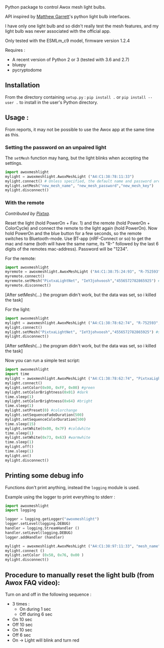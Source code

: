 Python package to control Awox mesh light bulbs.

API inspired by [Matthew Garrett](https://github.com/mjg59)'s python light bulb 
interfaces.

I have only one light bulb and so didn't really test the mesh features, and 
my light bulb was never associated with the official app.

Only tested with the ESMLm\_c9 model, firmware version 1.2.4

Requires :
- A recent version of Python 2 or 3 (tested with 3.6 and 2.7)
- bluepy
- pycryptodome

## Installation

From the directory containing `setup.py` : `pip install .` or
`pip install --user .` to install in the user's Python directory.

## Usage :

From reports, it may not be possible to use the Awox app at the same time as this.

### Setting the password on an unpaired light

The `setMesh` function may hang, but the light blinks when accepting the settings.

```python
import awoxmeshlight
mylight = awoxmeshlight.AwoxMeshLight ("A4:C1:38:78:11:33")
mylight.connect() # Unless specified, the default name and password are used
mylight.setMesh("new_mesh_name", "new_mesh_password","new_mesh_key")
mylight.disconnect()
```

### With the remote

*Contributed by [Pixtxa](https://github.com/Pixtxa).*

Reset the light (hold PowerOn + Fav. 1) and the remote (hold PowerOn +
ColorCycle) and connect the remote to the light again (hold PowerOn). Now hold
PowerOn and the blue button for a few seconds, so the remote switches to
Bluetooth-mode. Use BT-app (nRF-Connect or so) to get the mac and name (both
will have the same name, its "R-" followed by the last 6 digits of the remotes
mac-address). Password will be "1234".

For the remote:

```python
import awoxmeshlight
myremote = awoxmeshlight.AwoxMeshLight ("A4:C1:38:75:24:93", "R-752593", "1234") #change to your remotes data
myremote.connect()
myremote.setMesh("PixtxaLightNet", "IeY3johvoosh","4556572782865925") #better change all of them
myremote.disconnect()
```
[After setMesh(...) the program didn't work, but the data was set, so i killed the task]

For the light:
```python
import awoxmeshlight
mylight = awoxmeshlight.AwoxMeshLight ("A4:C1:38:78:62:74", "R-752593", "1234") #change to your lights data
mylight.connect()
mylight.setMesh("PixtxaLightNet", "IeY3johvoosh","4556572782865925") #same as on the remote
mylight.disconnect()
```
[After setMesh(...) the program didn't work, but the data was set, so i killed the task]

Now you can run a simple test script:

```python
import awoxmeshlight
import time
mylight = awoxmeshlight.AwoxMeshLight ("A4:C1:38:78:62:74", "PixtxaLightNet", "IeY3johvoosh")
mylight.connect()
mylight.setColor(0x00, 0xFF, 0x00) #green
mylight.setColorBrightness(0x01) #dark
time.sleep(1)
mylight.setColorBrightness(0x64) #bright
time.sleep(1)
mylight.setPreset(0) #colorchange
mylight.setSequenceFadeDuration(500)
mylight.setSequenceColorDuration(500)
time.sleep(15)
mylight.setWhite(0x00, 0x7F) #coldwhite
time.sleep(1)
mylight.setWhite(0x73, 0x63) #warmwhite
time.sleep(1)
mylight.off()
time.sleep(1)
mylight.on()
mylight.disconnect()
```

## Printing some debug info

Functions don't print anything, instead the `logging` module is used.

Example using the logger to print everything to stderr :
```python
import awoxmeshlight
import logging

logger = logging.getLogger("awoxmeshlight")
logger.setLevel(logging.DEBUG)
handler = logging.StreamHandler ()
handler.setLevel(logging.DEBUG)
logger.addHandler (handler)

mylight = awoxmeshlight.AwoxMeshLight ("A4:C1:38:97:11:33", "mesh_name", "mesh_password")
mylight.connect ()
mylight.setColor (0x50, 0x76, 0x00 )
mylight.disconnect()
```

## Procedure to manually reset the light bulb (from Awox FAQ video):

Turn on and off in the following sequence :

- 3 times :
  - On during 1 sec
  - Off during 6 sec
- On 10 sec
- Off 10 sec
- On 10 sec
- Off 6 sec
- On -> Light will blink and turn red

